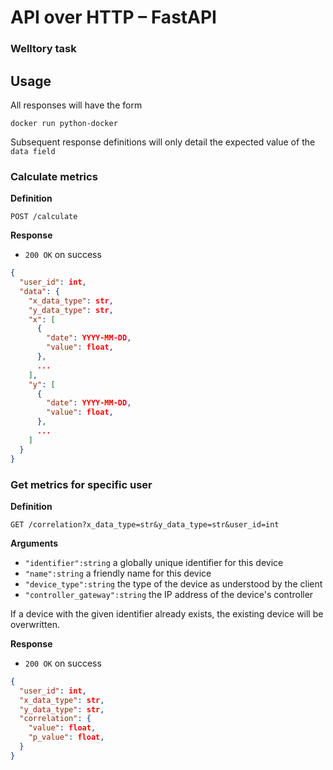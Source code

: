 # API over HTTP – FastAPI

### Welltory task

## Usage

All responses will have the form

```shell
docker run python-docker
```

Subsequent response definitions will only detail the expected value of the `data field`

### Calculate metrics

**Definition**

`POST /calculate`

**Response**

- `200 OK` on success

```json
{
  "user_id": int,
  "data": {
    "x_data_type": str,
    "y_data_type": str,
    "x": [
      {
        "date": YYYY-MM-DD,
        "value": float,
      },
      ...
    ],
    "y": [
      {
        "date": YYYY-MM-DD,
        "value": float,
      },
      ...
    ]
  }
}
```

### Get metrics for specific user

**Definition**

`GET /correlation?x_data_type=str&y_data_type=str&user_id=int`

**Arguments**

- `"identifier":string` a globally unique identifier for this device
- `"name":string` a friendly name for this device
- `"device_type":string` the type of the device as understood by the client
- `"controller_gateway":string` the IP address of the device's controller

If a device with the given identifier already exists, the existing device will be overwritten.

**Response**

- `200 OK` on success

```json
{
  "user_id": int,
  "x_data_type": str,
  "y_data_type": str,
  "correlation": {
    "value": float,
    "p_value": float,
  }
}
```
